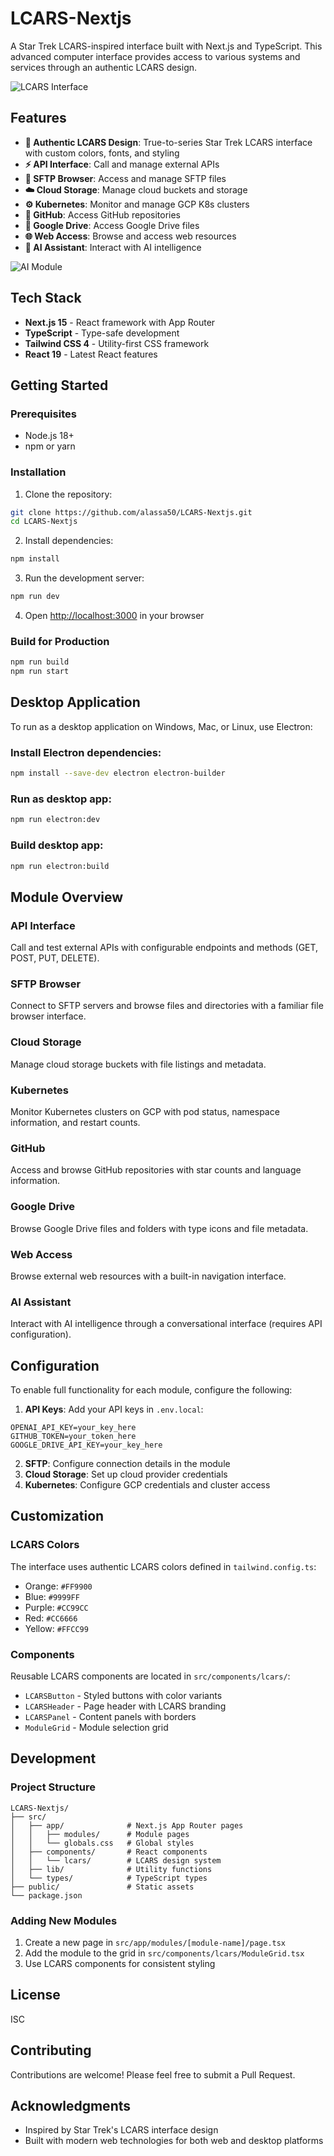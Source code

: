 # LCARS-Nextjs

A Star Trek LCARS-inspired interface built with Next.js and TypeScript. This advanced computer interface provides access to various systems and services through an authentic LCARS design.

![LCARS Interface](https://github.com/user-attachments/assets/737b6c42-4c28-415f-830a-1a371ca547c7)

## Features

- **🎨 Authentic LCARS Design**: True-to-series Star Trek LCARS interface with custom colors, fonts, and styling
- **⚡ API Interface**: Call and manage external APIs
- **📁 SFTP Browser**: Access and manage SFTP files
- **☁️ Cloud Storage**: Manage cloud buckets and storage
- **⚙️ Kubernetes**: Monitor and manage GCP K8s clusters
- **🔧 GitHub**: Access GitHub repositories
- **📄 Google Drive**: Access Google Drive files
- **🌐 Web Access**: Browse and access web resources
- **🤖 AI Assistant**: Interact with AI intelligence

![AI Module](https://github.com/user-attachments/assets/f9ab91a8-7706-4945-a2d6-ab6edeb176f2)

## Tech Stack

- **Next.js 15** - React framework with App Router
- **TypeScript** - Type-safe development
- **Tailwind CSS 4** - Utility-first CSS framework
- **React 19** - Latest React features

## Getting Started

### Prerequisites

- Node.js 18+ 
- npm or yarn

### Installation

1. Clone the repository:
```bash
git clone https://github.com/alassa50/LCARS-Nextjs.git
cd LCARS-Nextjs
```

2. Install dependencies:
```bash
npm install
```

3. Run the development server:
```bash
npm run dev
```

4. Open [http://localhost:3000](http://localhost:3000) in your browser

### Build for Production

```bash
npm run build
npm run start
```

## Desktop Application

To run as a desktop application on Windows, Mac, or Linux, use Electron:

### Install Electron dependencies:
```bash
npm install --save-dev electron electron-builder
```

### Run as desktop app:
```bash
npm run electron:dev
```

### Build desktop app:
```bash
npm run electron:build
```

## Module Overview

### API Interface
Call and test external APIs with configurable endpoints and methods (GET, POST, PUT, DELETE).

### SFTP Browser
Connect to SFTP servers and browse files and directories with a familiar file browser interface.

### Cloud Storage
Manage cloud storage buckets with file listings and metadata.

### Kubernetes
Monitor Kubernetes clusters on GCP with pod status, namespace information, and restart counts.

### GitHub
Access and browse GitHub repositories with star counts and language information.

### Google Drive
Browse Google Drive files and folders with type icons and file metadata.

### Web Access
Browse external web resources with a built-in navigation interface.

### AI Assistant
Interact with AI intelligence through a conversational interface (requires API configuration).

## Configuration

To enable full functionality for each module, configure the following:

1. **API Keys**: Add your API keys in `.env.local`:
```env
OPENAI_API_KEY=your_key_here
GITHUB_TOKEN=your_token_here
GOOGLE_DRIVE_API_KEY=your_key_here
```

2. **SFTP**: Configure connection details in the module
3. **Cloud Storage**: Set up cloud provider credentials
4. **Kubernetes**: Configure GCP credentials and cluster access

## Customization

### LCARS Colors

The interface uses authentic LCARS colors defined in `tailwind.config.ts`:
- Orange: `#FF9900`
- Blue: `#9999FF`
- Purple: `#CC99CC`
- Red: `#CC6666`
- Yellow: `#FFCC99`

### Components

Reusable LCARS components are located in `src/components/lcars/`:
- `LCARSButton` - Styled buttons with color variants
- `LCARSHeader` - Page header with LCARS branding
- `LCARSPanel` - Content panels with borders
- `ModuleGrid` - Module selection grid

## Development

### Project Structure

```
LCARS-Nextjs/
├── src/
│   ├── app/              # Next.js App Router pages
│   │   ├── modules/      # Module pages
│   │   └── globals.css   # Global styles
│   ├── components/       # React components
│   │   └── lcars/        # LCARS design system
│   ├── lib/              # Utility functions
│   └── types/            # TypeScript types
├── public/               # Static assets
└── package.json
```

### Adding New Modules

1. Create a new page in `src/app/modules/[module-name]/page.tsx`
2. Add the module to the grid in `src/components/lcars/ModuleGrid.tsx`
3. Use LCARS components for consistent styling

## License

ISC

## Contributing

Contributions are welcome! Please feel free to submit a Pull Request.

## Acknowledgments

- Inspired by Star Trek's LCARS interface design
- Built with modern web technologies for both web and desktop platforms
